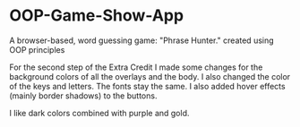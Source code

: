 # OOP-Game-Show-App
A browser-based, word guessing game: "Phrase Hunter." created using OOP principles

For the second step of the Extra Credit I made some changes for the background colors of all the overlays and the body. I also changed the color of the keys and letters. The fonts stay the same. I also added hover effects (mainly border shadows) to the buttons.

I like dark colors combined with purple and gold. 
